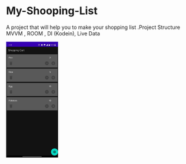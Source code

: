# My-Shooping-List
A project that will help you to make your shopping list .Project Structure MVVM , ROOM , DI (Kodein), Live Data

<img  src="https://github.com/MdAbdullahAlMahmud/My-Shooping-List/blob/master/photo_2021-09-14_02-46-46.jpg"  height="314" />

